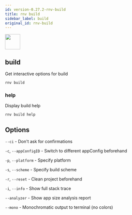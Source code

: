 ```yaml
---
id: version-0.27.2-rnv-build
title: rnv build
sidebar_label: build
original_id: rnv-build
---
```


<img src="https://renative.org/img/ic_cli.png" width=50 height=50 />

## build

Get interactive options for build

```bash
rnv build
```

### help

Display build help

```bash
rnv build help
```

## Options

`--ci` - Don't ask for confirmations

`-c`, `--appConfigID` - Switch to different appConfig beforehand

`-p`, `--platform` - Specify platform

`-s`, `--scheme` - Specify build scheme

`-r`, `--reset` - Clean project beforehand

`-i`, `--info` - Show full stack trace

`--analyzer` - Show app size analysis report

`--mono` - Monochromatic output to terminal (no colors)
